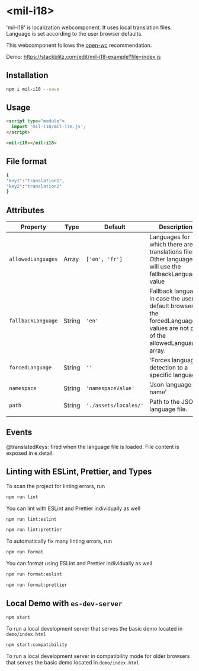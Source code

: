 # \<mil-i18>

'mil-i18' is localization webcomponent.
It uses local translation files.
Language is set according to the user browser defaults.

This webcomponent follows the [open-wc](https://github.com/open-wc/open-wc) recommendation.

Demo: https://stackblitz.com/edit/mil-i18-example?file=index.js

## Installation

```bash
npm i mil-i18 --save
```

## Usage

```html
<script type="module">
  import 'mil-i18/mil-i18.js';
</script>

<mil-i18></mil-i18>
```

## File format

```bash
{
"key1":"translation1",
"key2":"translation2"
}
```

## Attributes

| Property           | Type   | Default               | Description                                                                                                                 |
| ------------------ | ------ | --------------------- | --------------------------------------------------------------------------------------------------------------------------- |
| `allowedLanguages` | Array  | `['en', 'fr']`        | Languages for which there are translations files. Other languages will use the fallbackLanguage value                       |
| `fallbackLanguage` | String | `'en'`                | Fallback language in case the user default browser or the forcedLanguage values are not part of the allowedLanguages array. |
| `forcedLanguage`   | String | `''`                  | 'Forces language detection to a specific language'                                                                          |
| `namespace`        | String | `'namespaceValue'`    | 'Json language file name'                                                                                                   |
| `path`             | String | `'./assets/locales/'` | Path to the JSON language file.                                                                                             |
|  |

## Events

@translatedKeys: fired when the language file is loaded. File content is exposed in e.detail.

## Linting with ESLint, Prettier, and Types

To scan the project for linting errors, run

```bash
npm run lint
```

You can lint with ESLint and Prettier individually as well

```bash
npm run lint:eslint
```

```bash
npm run lint:prettier
```

To automatically fix many linting errors, run

```bash
npm run format
```

You can format using ESLint and Prettier individually as well

```bash
npm run format:eslint
```

```bash
npm run format:prettier
```

## Local Demo with `es-dev-server`

```bash
npm start
```

To run a local development server that serves the basic demo located in `demo/index.html`

```bash
npm start:compatibility
```

To run a local development server in compatibility mode for older browsers that serves the basic demo located in `demo/index.html`
